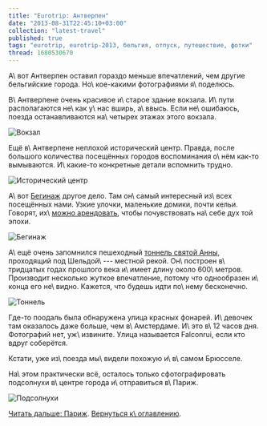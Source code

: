 ```yaml
---
title: "Eurotrip: Антверпен"
date: "2013-08-31T22:45:10+03:00"
collection: "latest-travel"
published: true
tags: "eurotrip, eurotrip-2013, бельгия, отпуск, путешествие, фотки"
thread: 1680530670
---
```


А\ вот Антверпен оставил гораздо меньше впечатлений, чем другие бельгийские города. Но\ кое-какими фотографиями
я\ поделюсь.

В\ Антверпене очень красивое и\ старое здание вокзала. И\ пути располагаются не\ как у\ нас вширь, а\ ввысь. Если
не\ ошибаюсь, поезда останавливаются на\ четырех этажах этого вокзала.

![Вокзал](/images/travel/2013-08-eurotrip/antwerpen-railway-station.jpg "Вокзал")

Ещё в\ Антверпене неплохой исторический центр. Правда, после большого количества посещённых городов воспоминания о\ нём
как-то вымываются. И\ какие-то конкретные детали вспомнить трудно.

![Исторический центр](/images/travel/2013-08-eurotrip/antwerpen-old-town.jpg "Исторический центр")

А\ вот [Бегинаж][bejinhof] другое дело. Там он\ самый интересный из\ всех посещённых нами. Узкие улочки, маленькие
домики, почти кельи. Говорят, их\ [можно арендовать][rent], чтобы почувствовать на\ себе дух той эпохи.

![Бегинаж](/images/travel/2013-08-eurotrip/antwerpen-begijnhof.jpg "Бегинаж")

А\ ещё очень запомнился пешеходный [тоннель святой Анны][tunnel], проходящий под Шельдой\ --- местной рекой.
Он\ построен в\ тридцатых годах прошлого века и\ имеет длину около 600\ метров. Производит несколько жуткое впечатление,
потому что однообразен и\ конца его не\ видно. Кажется, что будешь идти по\ нему бесконечно.

![Тоннель](/images/travel/2013-08-eurotrip/antwerpen-tunnel.jpg "Тоннель")

Где-то поодаль была обнаружена улица красных фонарей. И\ девочек там оказалось даже больше, чем в\ Амстердаме.
И\ это в\ 12 часов дня. Фотографий нет, уж\ извините. Улица называется Falconrui, если кто вдруг соберётся.

Кстати, уже из\ поезда мы\ видели похожую и\ в\ самом Брюсселе.

На\ этом практически всё, осталось только сфотографировать подсолнухи в\ центре города и\ отправиться в\ Париж.

![Подсолнухи](/images/travel/2013-08-eurotrip/antwerpen-sunflowers.jpg "Подсолнухи")

[Читать дальше: Париж](/post/eurotrip-paris/). [Вернуться к\ оглавлению](/post/eurotrip-2013/).

[bejinhof]: http://www.begijnhofantwerpen.be/
[rent]: http://www.begijnhofantwerpen.be/contact.htm
[tunnel]: http://de.wikipedia.org/wiki/Sint-Annatunnel